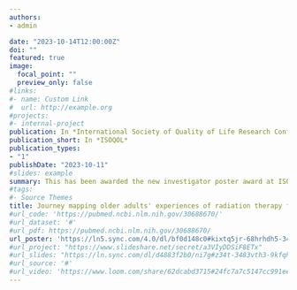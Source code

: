 ```yaml
---
authors:
- admin

date: "2023-10-14T12:00:00Z"
doi: ""
featured: true
image:
  focal_point: ""
  preview_only: false
#links:
#- name: Custom Link
#  url: http://example.org
#projects:
#- internal-project
publication: In *International Society of Quality of Life Research Conference*
publication_short: In *ISOQOL*
publication_types:
- "1"
publishDate: "2023-10-11"
#slides: example
summary: This has been awarded the new investigator poster award at ISOQOL regarding the use of journey maps.
#tags:
#- Source Themes
title: Journey mapping older adults' experiences of radiation therapy for cancer
#url_code: 'https://pubmed.ncbi.nlm.nih.gov/30688670/'
#url_dataset: '#'
#url_pdf: https://pubmed.ncbi.nlm.nih.gov/30688670/
url_poster: 'https://ln5.sync.com/4.0/dl/bf0d148c0#kixtq5jr-68hrhdh5-344vna72-vzh3zkp3'
#url_project: "https://www.slideshare.net/secret/a3VIyDDSiF8ETx"
#url_slides: "https://ln.sync.com/dl/d4883f2b0/ni7g#z34t-3483vth3-9kfqh6ca-66mpnjg4"
#url_source: '#'
#url_video: 'https://www.loom.com/share/62dcabd3715#24fc7a7c5147cc991ee2d'
---
```


